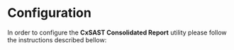 # Configuration

In order to configure the **CxSAST Consolidated Report** utility please follow the instructions described bellow: